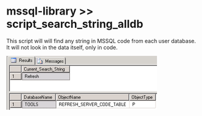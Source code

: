 # mssql-library >> script_search_string_alldb
This script will will find any string in MSSQL code from each user database. It will not look in the data itself, only in code.

![Image sample result](/search_string_alldb/sample_result.png)